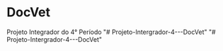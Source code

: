 # DocVet
Projeto Integrador do 4° Período
"# Projeto-Intergrador-4---DocVet" 
"# Projeto-Intergrador-4---DocVet" 

